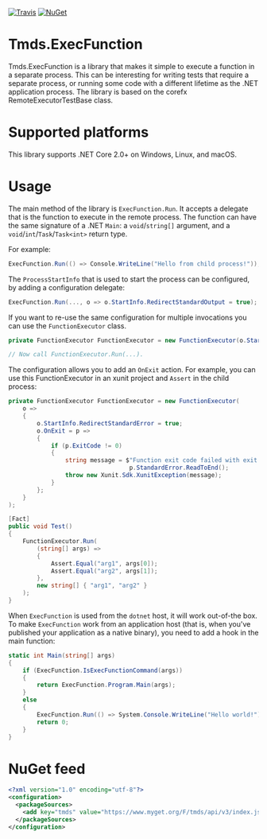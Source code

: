 [![Travis](https://api.travis-ci.org/tmds/Tmds.ExecFunction.svg?branch=master)](https://travis-ci.org/tmds/Tmds.ExecFunction)
[![NuGet](https://img.shields.io/nuget/v/Tmds.ExecFunction.svg)](https://www.nuget.org/packages/Tmds.ExecFunction)

# Tmds.ExecFunction

Tmds.ExecFunction is a library that makes it simple to execute a function in a separate process.
This can be interesting for writing tests that require a separate process, or running some code with a different lifetime as the .NET application process.
The library is based on the corefx RemoteExecutorTestBase class.

# Supported platforms

This library supports .NET Core 2.0+ on Windows, Linux, and macOS.

# Usage

The main method of the library is `ExecFunction.Run`. It accepts a delegate that is the function to execute in the remote process. The function can have the same signature of a .NET `Main`: a `void`/`string[]` argument, and a `void`/`int`/`Task`/`Task<int>` return type.

For example:
```cs
ExecFunction.Run(() => Console.WriteLine("Hello from child process!"));
```

The `ProcessStartInfo` that is used to start the process can be configured, by adding a configuration delegate:
```cs
ExecFunction.Run(..., o => o.StartInfo.RedirectStandardOutput = true);
```

If you want to re-use the same configuration for multiple invocations you can use the `FunctionExecutor` class.

```cs
private FunctionExecutor FunctionExecutor = new FunctionExecutor(o.StartInfo.RedirectStandardOutput = true);

// Now call FunctionExecutor.Run(...).
```

The configuration allows you to add an `OnExit` action. For example, you can use this FunctionExecutor in an xunit project and `Assert` in the child process:

```cs
private FunctionExecutor FunctionExecutor = new FunctionExecutor(
    o =>
    {
        o.StartInfo.RedirectStandardError = true;
        o.OnExit = p =>
        {
            if (p.ExitCode != 0)
            {
                string message = $"Function exit code failed with exit code: {p.ExitCode}" + Environment.NewLine +
                                  p.StandardError.ReadToEnd();
                throw new Xunit.Sdk.XunitException(message);
            }
        };
    }
);

[Fact]
public void Test()
{
    FunctionExecutor.Run(
        (string[] args) => 
        {
            Assert.Equal("arg1", args[0]);
            Assert.Equal("arg2", args[1]);
        },
        new string[] { "arg1", "arg2" }
    );
}
```

When `ExecFunction` is used from the `dotnet` host, it will work out-of-the box.
To make `ExecFunction` work from an application host (that is, when you've published your application as a native binary),
you need to add a hook in the main function:

```cs
static int Main(string[] args)
{
    if (ExecFunction.IsExecFunctionCommand(args))
    {
        return ExecFunction.Program.Main(args);
    }
    else
    {
        ExecFunction.Run(() => System.Console.WriteLine("Hello world!"));
        return 0;
    }
}
```

# NuGet feed

```xml
<?xml version="1.0" encoding="utf-8"?>
<configuration>
  <packageSources>
    <add key="tmds" value="https://www.myget.org/F/tmds/api/v3/index.json" />
  </packageSources>
</configuration>
```